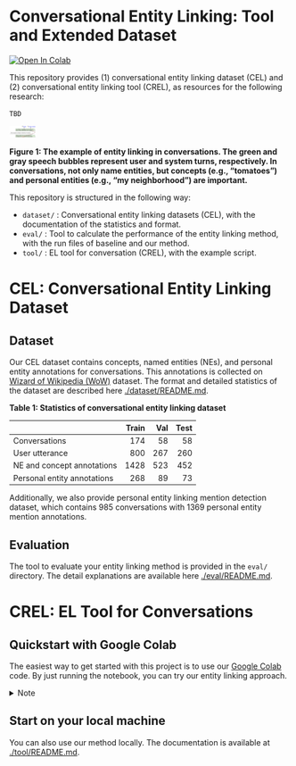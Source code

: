 Conversational Entity Linking: Tool and Extended Dataset
========================================================

[![Open In Colab](https://colab.research.google.com/assets/colab-badge.svg)](https://colab.research.google.com/drive/1TXoecXn9-JeS-hd4a0vtUQPN7xJGc2C0?usp=sharing)

This repository provides (1) conversational entity linking dataset (CEL) and (2) conversational entity linking tool (CREL), as resources for the following research:

```
TBD
```

<!-- ![example](./example.png) -->
<img src="https://github.com/informagi/conversational-entity-linking-2022/blob/main/example.png" width="48">

**Figure 1: The example of entity linking in conversations. The green and gray speech bubbles represent user and system turns, respectively. In conversations, not only name entities, but concepts (e.g., “tomatoes”) and personal entities (e.g., “my neighborhood”) are important.**

This repository is structured in the following way:

- `dataset/` : Conversational entity linking datasets (CEL), with the documentation of the statistics and format.
- `eval/` : Tool to calculate the performance of the entity linking method, with the run files of baseline and our method.
- `tool/` : EL tool for conversation (CREL), with the example script.


# CEL: Conversational Entity Linking Dataset

## Dataset

Our CEL dataset contains concepts, named entities (NEs), and personal entity annotations for conversations. This annotations is collected on [Wizard of Wikipedia (WoW)](https://arxiv.org/abs/1811.01241) dataset. The format and detailed statistics of the dataset are described here [./dataset/README.md](https://github.com/informagi/conversational-entity-linking-2022/tree/main/dataset).

**Table 1: Statistics of conversational entity linking dataset**

|                                        |   Train |   Val |   Test |
|:---------------------------------------|--------:|------:|-------:|
| Conversations                          |     174 |    58 |     58 |
| User utterance                         |     800 |   267 |    260 |
| NE and concept annotations             |    1428 |   523 |    452 |
| Personal entity annotations            |     268 |    89 |     73 |

Additionally, we also provide personal entity linking mention detection dataset, which contains 985 conversations with 1369 personal entity mention annotations.

## Evaluation

The tool to evaluate your entity linking method is provided in the `eval/` directory. The detail explanations are available here [./eval/README.md](https://github.com/informagi/conversational-entity-linking-2022/tree/main/eval).

# CREL: EL Tool for Conversations

## Quickstart with Google Colab

The easiest way to get started with this project is to use our [Google Colab](https://colab.research.google.com/drive/1TXoecXn9-JeS-hd4a0vtUQPN7xJGc2C0?usp=sharing) code. By just running the notebook, you can try our entity linking approach.

<details>
<summary>Note</summary>

- Use CPU to run this notebook.
    - The code also run on GPU, however, because of the storage limitation, you cannot try GPU on Google Colab if you use free version.
- It takes approx 30 mins to download the models. Please wait for a while.

</details>

## Start on your local machine

You can also use our method locally. The documentation is available at [./tool/README.md](https://github.com/informagi/conversational-entity-linking-2022/tree/main/tool).